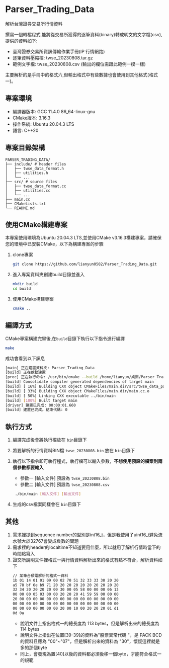 # Parser_Trading_Data
解析台灣證券交易所行情資料

撰寫一個轉檔程式,能將從交易所獲得的逐筆資料(binary)轉成明文的文字檔(csv),提供的資料如下:
* 臺灣證券交易所資訊傳輸作業手冊(IP 行情網路)
* 逐筆資料壓縮檔: twse_20230808.tar.gz
* 範例文字檔: twse_20230808.csv (輸出的欄位需跟此範例一模一樣)

主要解析的是手冊中的格式六,但輸出格式中有些數據也會使用到其他格式(格式一)。

## 專案環境

* 編譯器版本: GCC 11.4.0 86_64-linux-gnu
* CMake版本: 3.16.3
* 操作系統: Ubuntu 20.04.3 LTS
* 語言: C++20

## 專案目錄架構
``` 
PARSER_TRADING_DATA/
├── include/ # header files
│   ├── twse_data_format.h
│   ├── utilities.h
│   └── ...
├── src/ # source files
│   ├── twse_data_format.cc
│   ├── utilities.cc
│   └── ...
├── main.cc
├── CMakeLists.txt
└── README.md
```

## 使用CMake構建專案

本專案使用環境為Ubuntu 20.04.3 LTS,並使用CMake v3.16.3構建專案，請確保您的環境中已安裝CMake，以下為構建專案的步驟

1. clone專案
    ```bash
    git clone https://github.com/lianyun0502/Parser_Trading_Data.git
    ```
2. 進入專案資料夾創建build目錄並進入

    ```bash
    mkdir build
    cd build
    ```

3. 使用CMake構建專案
    ```bash
    cmake ..
    ```


## 編譯方式

CMake專案構建完畢後,在```build```目錄下執行以下指令進行編譯

```bash
make
```

成功會看到以下訊息
```bash
[main] 正在建置資料夾: Parser_Trading_Data 
[build] 正在啟動建置
[proc] 正在執行命令: /usr/bin/cmake --build /home/lianyun/桌面/Parser_Trading_Data/build --config Debug --target all -j 6 --
[build] Consolidate compiler generated dependencies of target main
[build] [ 16%] Building CXX object CMakeFiles/main.dir/src/twse_data_parser.cc.o
[build] [ 33%] Building CXX object CMakeFiles/main.dir/main.cc.o
[build] [ 50%] Linking CXX executable ../bin/main
[build] [100%] Built target main
[driver] 建置已完成: 00:00:01.660
[build] 建置已完成。結束代碼: 0
```

## 執行方式

1. 編譯完成後會將執行檔放在 ```bin```目錄下
2. 將要解析的行情資料BIN檔 ```twse_20230808.bin``` 放在 ```bin```目錄下
3. 執行以下指令即可執行程式，執行檔可以輸入參數，**不想使用預設的檔案則兩個參數都要輸入**
    * 參數一 [輸入文件] 預設為 ```twse_20230808.bin```
    * 參數二 [輸入文件] 預設為 ```twse_20230808.csv```

   ```bash
    ./bin/main [輸入文件] [輸出文件]
    ```
4. 生成的csv檔案同樣會在 ```bin```目錄下

 
## 其他

1. 需求裡提到sequence number的型別是int16_t，但是我使用了uint16_t避免流水號大於32767會變成負數的問題
2. 需求裡的header的localtime不知道要用什麼，所以就用了解析行情時當下的時間點寫入
3. 證交所說明文件裡格式一與行情資料解析出來的格式有點不符合，解析資料如下
    ```bash
    // 某筆台積電解析的格式一資料
    1b 01 14 01 01 09 00 02 70 51 32 33 33 30 20 20 
    a5 78 bf 6e b9 71 20 20 20 20 20 20 20 20 20 20 
    32 34 20 20 20 20 00 30 00 05 58 00 00 00 06 13 
    00 00 00 05 03 00 00 20 20 20 41 59 59 00 00 00 
    20 00 00 00 00 00 00 00 00 00 00 00 00 00 00 00 
    00 00 00 00 00 00 00 00 00 00 00 00 00 00 00 00 
    00 00 00 00 00 00 00 20 00 10 00 20 20 20 01 d1 
    0d 0a 
    ```
    * 說明文件上指出格式一的總長度為 113 bytes，但是解析出來的總長度為 114 bytes
    * 說明文件上指出在位置[39-39]的資料為"股票異常代碼 "，是 PACK BCD 的資料且應為 "00"~"07"，但是解析出來的資料為 "30"，懷疑這裡就是多的那個byte
    * 同上，會發現為置[40]以後的資料都必須後移一個byte，才能符合格式一的規範

        
